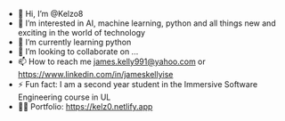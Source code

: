- 👋 Hi, I’m @Kelzo8
- 👀 I’m interested in AI, machine learning, python and all things new and exciting in the world of technology
- 🌱 I’m currently learning python 
- 💞️ I’m looking to collaborate on ...
- 📫 How to reach me james.kelly991@yahoo.com or https://www.linkedin.com/in/jameskellyise 
- ⚡ Fun fact: I am a second year student in the Immersive Software Engineering course in UL
- 👨‍💻 Portfolio: https://kelz0.netlify.app

<!---
Kelzo8/Kelzo8 is a ✨ special ✨ repository because its `README.md` (this file) appears on your GitHub profile.
You can click the Preview link to take a look at your changes.
--->
